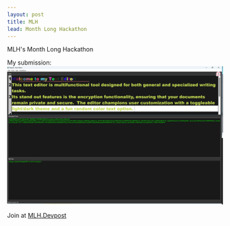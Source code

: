 ```yaml
---
layout: post
title: MLH 
lead: Month Long Hackathon
---
```


MLH's Month Long Hackathon

My submission: 
![Text Editor Screenshot](assets/jpg/Text_Editor_screenshot.png) 

Join at [MLH.Devpost](https://hackfest-november.devpost.com/)